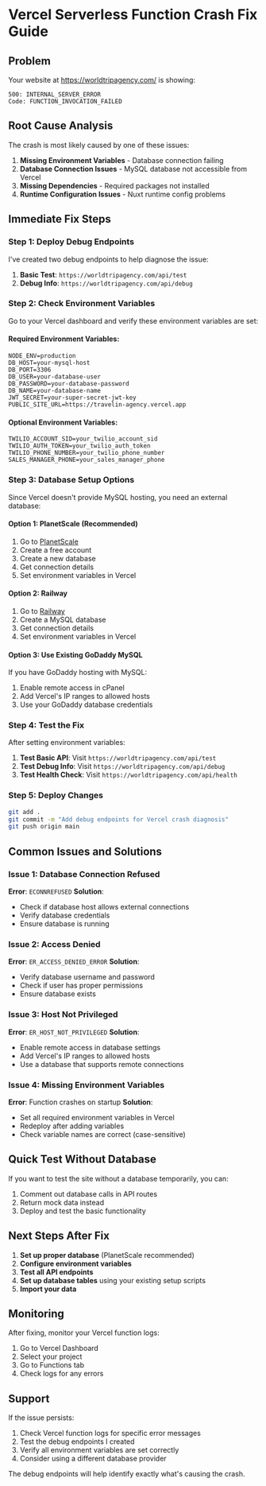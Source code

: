 # Vercel Serverless Function Crash Fix Guide

## Problem
Your website at https://worldtripagency.com/ is showing:
```
500: INTERNAL_SERVER_ERROR
Code: FUNCTION_INVOCATION_FAILED
```

## Root Cause Analysis
The crash is most likely caused by one of these issues:

1. **Missing Environment Variables** - Database connection failing
2. **Database Connection Issues** - MySQL database not accessible from Vercel
3. **Missing Dependencies** - Required packages not installed
4. **Runtime Configuration Issues** - Nuxt runtime config problems

## Immediate Fix Steps

### Step 1: Deploy Debug Endpoints
I've created two debug endpoints to help diagnose the issue:

1. **Basic Test**: `https://worldtripagency.com/api/test`
2. **Debug Info**: `https://worldtripagency.com/api/debug`

### Step 2: Check Environment Variables
Go to your Vercel dashboard and verify these environment variables are set:

#### Required Environment Variables:
```
NODE_ENV=production
DB_HOST=your-mysql-host
DB_PORT=3306
DB_USER=your-database-user
DB_PASSWORD=your-database-password
DB_NAME=your-database-name
JWT_SECRET=your-super-secret-jwt-key
PUBLIC_SITE_URL=https://travelin-agency.vercel.app
```

#### Optional Environment Variables:
```
TWILIO_ACCOUNT_SID=your_twilio_account_sid
TWILIO_AUTH_TOKEN=your_twilio_auth_token
TWILIO_PHONE_NUMBER=your_twilio_phone_number
SALES_MANAGER_PHONE=your_sales_manager_phone
```

### Step 3: Database Setup Options

Since Vercel doesn't provide MySQL hosting, you need an external database:

#### Option 1: PlanetScale (Recommended)
1. Go to [PlanetScale](https://planetscale.com)
2. Create a free account
3. Create a new database
4. Get connection details
5. Set environment variables in Vercel

#### Option 2: Railway
1. Go to [Railway](https://railway.app)
2. Create a MySQL database
3. Get connection details
4. Set environment variables in Vercel

#### Option 3: Use Existing GoDaddy MySQL
If you have GoDaddy hosting with MySQL:
1. Enable remote access in cPanel
2. Add Vercel's IP ranges to allowed hosts
3. Use your GoDaddy database credentials

### Step 4: Test the Fix

After setting environment variables:

1. **Test Basic API**: Visit `https://worldtripagency.com/api/test`
2. **Test Debug Info**: Visit `https://worldtripagency.com/api/debug`
3. **Test Health Check**: Visit `https://worldtripagency.com/api/health`

### Step 5: Deploy Changes

```bash
git add .
git commit -m "Add debug endpoints for Vercel crash diagnosis"
git push origin main
```

## Common Issues and Solutions

### Issue 1: Database Connection Refused
**Error**: `ECONNREFUSED`
**Solution**: 
- Check if database host allows external connections
- Verify database credentials
- Ensure database is running

### Issue 2: Access Denied
**Error**: `ER_ACCESS_DENIED_ERROR`
**Solution**:
- Verify database username and password
- Check if user has proper permissions
- Ensure database exists

### Issue 3: Host Not Privileged
**Error**: `ER_HOST_NOT_PRIVILEGED`
**Solution**:
- Enable remote access in database settings
- Add Vercel's IP ranges to allowed hosts
- Use a database that supports remote connections

### Issue 4: Missing Environment Variables
**Error**: Function crashes on startup
**Solution**:
- Set all required environment variables in Vercel
- Redeploy after adding variables
- Check variable names are correct (case-sensitive)

## Quick Test Without Database

If you want to test the site without a database temporarily, you can:

1. Comment out database calls in API routes
2. Return mock data instead
3. Deploy and test the basic functionality

## Next Steps After Fix

1. **Set up proper database** (PlanetScale recommended)
2. **Configure environment variables**
3. **Test all API endpoints**
4. **Set up database tables** using your existing setup scripts
5. **Import your data**

## Monitoring

After fixing, monitor your Vercel function logs:
1. Go to Vercel Dashboard
2. Select your project
3. Go to Functions tab
4. Check logs for any errors

## Support

If the issue persists:
1. Check Vercel function logs for specific error messages
2. Test the debug endpoints I created
3. Verify all environment variables are set correctly
4. Consider using a different database provider

The debug endpoints will help identify exactly what's causing the crash.
